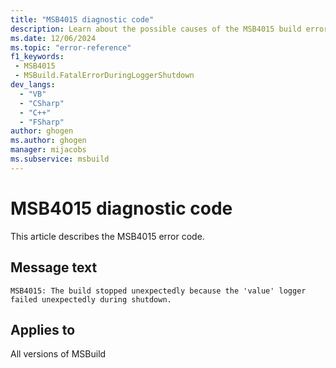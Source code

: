 ```yaml
---
title: "MSB4015 diagnostic code"
description: Learn about the possible causes of the MSB4015 build error, and get troubleshooting tips.
ms.date: 12/06/2024
ms.topic: "error-reference"
f1_keywords:
 - MSB4015
 - MSBuild.FatalErrorDuringLoggerShutdown
dev_langs:
  - "VB"
  - "CSharp"
  - "C++"
  - "FSharp"
author: ghogen
ms.author: ghogen
manager: mijacobs
ms.subservice: msbuild
---
```


# MSB4015 diagnostic code

<!-- :::ErrorDefinitionDescription::: -->
<!-- :::editable-content name="introDescription"::: -->
This article describes the MSB4015 error code.
<!-- :::editable-content-end::: -->

## Message text

`MSB4015: The build stopped unexpectedly because the 'value' logger failed unexpectedly during shutdown.`

<!-- :::editable-content name="postOutputDescription"::: -->
<!--
{StrBegin="MSB4015: "}UE: This message is used for a special exception that is thrown when a logger fails while shutting down (most likely
    because of a programming error in the logger). When a logger dies, we cannot proceed with the build, and we throw a special
    exception to abort the build.
-->
<!-- :::editable-content-end::: -->
<!-- :::ErrorDefinitionDescription-end::: -->

## Applies to

All versions of MSBuild
